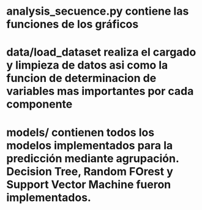 # analysis_secuence.py contiene las funciones de los gráficos
# data/load_dataset realiza el cargado y limpieza de datos asi como la funcion de determinacion de variables mas importantes por cada componente
# models/ contienen todos los modelos implementados para la predicción mediante agrupación. Decision Tree, Random FOrest y Support Vector Machine fueron implementados.